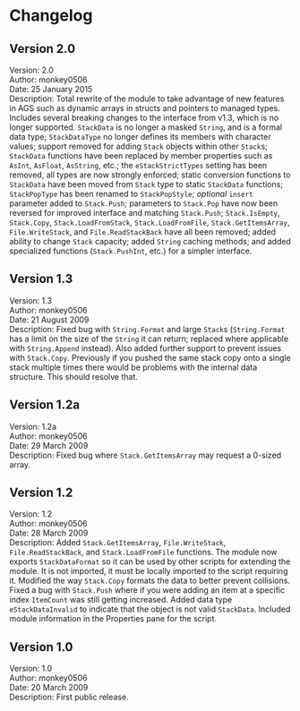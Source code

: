 # Changelog

## Version 2.0

Version:     2.0  
Author:      monkey0506  
Date:        25 January 2015  
Description: Total rewrite of the module to take advantage of new features in AGS such as dynamic
arrays in structs and pointers to managed types. Includes several breaking changes to the interface
from v1.3, which is no longer supported. `StackData` is no longer a masked `String`, and is a
formal data type; `StackDataType` no longer defines its members with character values; support
removed for adding `Stack` objects within other `Stack`s; `StackData` functions have been replaced
by member properties such as `AsInt`, `AsFloat`, `AsString`, etc.; the `eStackStrictTypes` setting
has been removed, all types are now strongly enforced; static conversion functions to `StackData`
have been moved from `Stack` type to static `StackData` functions; `StackPopType` has been renamed
to `StackPopStyle`; *optional* `insert` parameter added to `Stack.Push`; parameters to `Stack.Pop`
have now been reversed for improved interface and matching `Stack.Push`; `Stack.IsEmpty`,
`Stack.Copy`, `Stack.LoadFromStack`, `Stack.LoadFromFile`, `Stack.GetItemsArray`,
`File.WriteStack`, and `File.ReadStackBack` have all been removed; added ability to change `Stack`
capacity; added `String` caching methods; and added specialized functions (`Stack.PushInt`, etc.)
for a simpler interface.

## Version 1.3

Version:     1.3  
Author:      monkey0506  
Date:        21 August 2009  
Description: Fixed bug with `String.Format` and large `Stack`s (`String.Format` has a limit on the
size of the `String` it can return; replaced where applicable with `String.Append` instead). Also
added further support to prevent issues with `Stack.Copy`. Previously if you pushed the same stack
copy onto a single stack multiple times there would be problems with the internal data structure.
This should resolve that.

## Version 1.2a

Version:     1.2a  
Author:      monkey0506  
Date:        29 March 2009  
Description: Fixed bug where `Stack.GetItemsArray` may request a 0-sized array.

## Version 1.2

Version:     1.2  
Author:      monkey0506  
Date:        28 March 2009  
Description: Added `Stack.GetItemsArray`, `File.WriteStack`, `File.ReadStackBack`, and
`Stack.LoadFromFile` functions. The module now exports `StackDataFormat` so it can be used by other
scripts for extending the module. It is not imported, it must be locally imported to the script
requiring it. Modified the way `Stack.Copy` formats the data to better prevent collisions. Fixed a
bug with `Stack.Push` where if you were adding an item at a specific index `ItemCount` was still
getting increased. Added data type `eStackDataInvalid` to indicate that the object is not valid
`StackData`. Included module information in the Properties pane for the script.

## Version 1.0

Version:     1.0  
Author:      monkey0506  
Date:        20 March 2009  
Description: First public release.  
